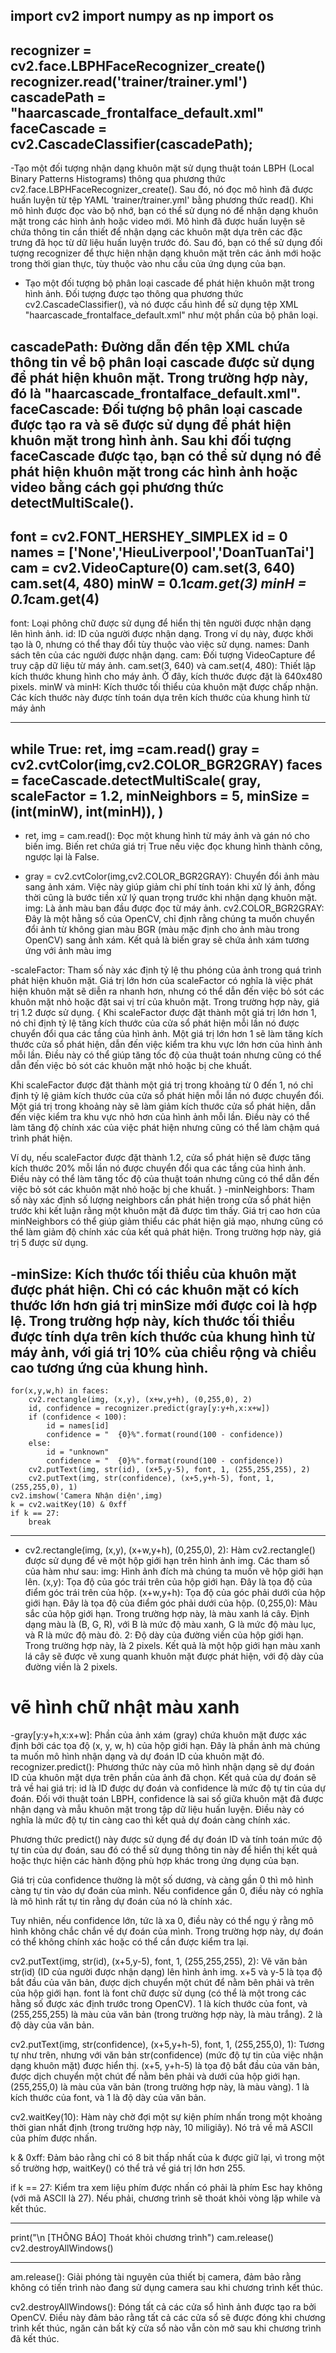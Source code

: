 import cv2
import numpy as np
import os 
-----------------------------------------------------------------------------------------------------------------------------
recognizer = cv2.face.LBPHFaceRecognizer_create()
recognizer.read('trainer/trainer.yml')
cascadePath = "haarcascade_frontalface_default.xml"
faceCascade = cv2.CascadeClassifier(cascadePath);
-----------------------------------------------------------------------------------------------------------------------------
-Tạo một đối tượng nhận dạng khuôn mặt sử dụng thuật toán LBPH (Local Binary Patterns Histograms) thông qua phương thức cv2.face.LBPHFaceRecognizer_create(). Sau đó, nó đọc mô hình đã được huấn luyện từ tệp YAML 'trainer/trainer.yml' bằng phương thức read().
Khi mô hình được đọc vào bộ nhớ, bạn có thể sử dụng nó để nhận dạng khuôn mặt trong các hình ảnh hoặc video mới. Mô hình đã được huấn luyện sẽ chứa thông tin cần thiết để nhận dạng các khuôn mặt dựa trên các đặc trưng đã học từ dữ liệu huấn luyện trước đó.
Sau đó, bạn có thể sử dụng đối tượng recognizer để thực hiện nhận dạng khuôn mặt trên các ảnh mới hoặc trong thời gian thực, tùy thuộc vào nhu cầu của ứng dụng của bạn.

- Tạo một đối tượng bộ phân loại cascade để phát hiện khuôn mặt trong hình ảnh. Đối tượng được tạo thông qua phương thức cv2.CascadeClassifier(), và nó được cấu hình để sử dụng tệp XML "haarcascade_frontalface_default.xml" như một phần của bộ phân loại.

cascadePath: Đường dẫn đến tệp XML chứa thông tin về bộ phân loại cascade được sử dụng để phát hiện khuôn mặt. Trong trường hợp này, đó là "haarcascade_frontalface_default.xml".
faceCascade: Đối tượng bộ phân loại cascade được tạo ra và sẽ được sử dụng để phát hiện khuôn mặt trong hình ảnh.
Sau khi đối tượng faceCascade được tạo, bạn có thể sử dụng nó để phát hiện khuôn mặt trong các hình ảnh hoặc video bằng cách gọi phương thức detectMultiScale().
-----------------------------------------------------------------------------------------------------------------------------
font = cv2.FONT_HERSHEY_SIMPLEX
id = 0
names = ['None','HieuLiverpool','DoanTuanTai']
cam = cv2.VideoCapture(0)
cam.set(3, 640) 
cam.set(4, 480) 
minW = 0.1*cam.get(3)
minH = 0.1*cam.get(4)
-----------------------------------------------------------------------------------------------------------------------------
font: Loại phông chữ được sử dụng để hiển thị tên người được nhận dạng lên hình ảnh.
id: ID của người được nhận dạng. Trong ví dụ này, được khởi tạo là 0, nhưng có thể thay đổi tùy thuộc vào việc sử dụng.
names: Danh sách tên của các người được nhận dạng.
cam: Đối tượng VideoCapture để truy cập dữ liệu từ máy ảnh.
cam.set(3, 640) và cam.set(4, 480): Thiết lập kích thước khung hình cho máy ảnh. Ở đây, kích thước được đặt là 640x480 pixels.
minW và minH: Kích thước tối thiểu của khuôn mặt được chấp nhận. Các kích thước này được tính toán dựa trên kích thước của khung hình từ máy ảnh

-----------------------------------------------------------------------------------------------------------------------------
while True:
    ret, img =cam.read()
    gray = cv2.cvtColor(img,cv2.COLOR_BGR2GRAY)
    faces = faceCascade.detectMultiScale( 
        gray,
        scaleFactor = 1.2,
        minNeighbors = 5,
        minSize = (int(minW), int(minH)),
       )
-----------------------------------------------------------------------------------------------------------------------------
 - ret, img = cam.read(): Đọc một khung hình từ máy ảnh và gán nó cho biến img. Biến ret chứa giá trị True nếu việc đọc khung hình thành công, ngược lại là False.

 - gray = cv2.cvtColor(img,cv2.COLOR_BGR2GRAY): Chuyển đổi ảnh màu sang ảnh xám. Việc này giúp giảm chi phí tính toán khi xử lý ảnh, đồng thời cũng là bước tiền xử lý quan trọng trước khi nhận dạng khuôn mặt.
 img: Là ảnh màu ban đầu được đọc từ máy ảnh.
cv2.COLOR_BGR2GRAY: Đây là một hằng số của OpenCV, chỉ định rằng chúng ta muốn chuyển đổi ảnh từ không gian màu BGR (màu mặc định cho ảnh màu trong OpenCV) sang ảnh xám.
Kết quả là biến gray sẽ chứa ảnh xám tương ứng với ảnh màu img

-scaleFactor: Tham số này xác định tỷ lệ thu phóng của ảnh trong quá trình phát hiện khuôn mặt. Giá trị lớn hơn của scaleFactor có nghĩa là việc phát hiện khuôn mặt sẽ diễn ra nhanh hơn, nhưng có thể dẫn đến việc bỏ sót các khuôn mặt nhỏ hoặc đặt sai vị trí của khuôn mặt. Trong trường hợp này, giá trị 1.2 được sử dụng.
 {
    Khi scaleFactor được đặt thành một giá trị lớn hơn 1, nó chỉ định tỷ lệ tăng kích thước của cửa sổ phát hiện mỗi lần nó được chuyển đổi qua các tầng của hình ảnh. Một giá trị lớn hơn 1 sẽ làm tăng kích thước cửa sổ phát hiện, dẫn đến việc kiểm tra khu vực lớn hơn của hình ảnh mỗi lần. Điều này có thể giúp tăng tốc độ của thuật toán nhưng cũng có thể dẫn đến việc bỏ sót các khuôn mặt nhỏ hoặc bị che khuất.

Khi scaleFactor được đặt thành một giá trị trong khoảng từ 0 đến 1, nó chỉ định tỷ lệ giảm kích thước của cửa sổ phát hiện mỗi lần nó được chuyển đổi. Một giá trị trong khoảng này sẽ làm giảm kích thước cửa sổ phát hiện, dẫn đến việc kiểm tra khu vực nhỏ hơn của hình ảnh mỗi lần. Điều này có thể làm tăng độ chính xác của việc phát hiện nhưng cũng có thể làm chậm quá trình phát hiện.

Ví dụ, nếu scaleFactor được đặt thành 1.2, cửa sổ phát hiện sẽ được tăng kích thước 20% mỗi lần nó được chuyển đổi qua các tầng của hình ảnh. Điều này có thể làm tăng tốc độ của thuật toán nhưng cũng có thể dẫn đến việc bỏ sót các khuôn mặt nhỏ hoặc bị che khuất.
 }
-minNeighbors: Tham số này xác định số lượng neighbors cần phát hiện trong cửa sổ phát hiện trước khi kết luận rằng một khuôn mặt đã được tìm thấy. Giá trị cao hơn của minNeighbors có thể giúp giảm thiểu các phát hiện giả mạo, nhưng cũng có thể làm giảm độ chính xác của kết quả phát hiện. Trong trường hợp này, giá trị 5 được sử dụng.

-minSize: Kích thước tối thiểu của khuôn mặt được phát hiện. Chỉ có các khuôn mặt có kích thước lớn hơn giá trị minSize mới được coi là hợp lệ. Trong trường hợp này, kích thước tối thiểu được tính dựa trên kích thước của khung hình từ máy ảnh, với giá trị 10% của chiều rộng và chiều cao tương ứng của khung hình.
-----------------------------------------------------------------------------------------------------------------------------
    for(x,y,w,h) in faces:
        cv2.rectangle(img, (x,y), (x+w,y+h), (0,255,0), 2)
        id, confidence = recognizer.predict(gray[y:y+h,x:x+w])
        if (confidence < 100):
            id = names[id]
            confidence = "  {0}%".format(round(100 - confidence))      
        else:
            id = "unknown"
            confidence = "  {0}%".format(round(100 - confidence))
        cv2.putText(img, str(id), (x+5,y-5), font, 1, (255,255,255), 2)
        cv2.putText(img, str(confidence), (x+5,y+h-5), font, 1, (255,255,0), 1)  
    cv2.imshow('Camera Nhận diện',img) 
    k = cv2.waitKey(10) & 0xff
    if k == 27:
        break

-----------------------------------------------------------------------------------------------------------------------------
- cv2.rectangle(img, (x,y), (x+w,y+h), (0,255,0), 2): Hàm cv2.rectangle() được sử dụng để vẽ một hộp giới hạn trên hình ảnh img. Các tham số của hàm như sau:
img: Hình ảnh đích mà chúng ta muốn vẽ hộp giới hạn lên.
(x,y): Tọa độ của góc trái trên của hộp giới hạn. Đây là tọa độ của điểm góc trái trên của hộp.
(x+w,y+h): Tọa độ của góc phải dưới của hộp giới hạn. Đây là tọa độ của điểm góc phải dưới của hộp.
(0,255,0): Màu sắc của hộp giới hạn. Trong trường hợp này, là màu xanh lá cây. Định dạng màu là (B, G, R), với B là mức độ màu xanh, G là mức độ màu lục, và R là mức độ màu đỏ.
2: Độ dày của đường viền của hộp giới hạn. Trong trường hợp này, là 2 pixels.
Kết quả là một hộp giới hạn màu xanh lá cây sẽ được vẽ xung quanh khuôn mặt được phát hiện, với độ dày của đường viền là 2 pixels.
# vẽ hình chữ nhật màu xanh 

-gray[y:y+h,x:x+w]: Phần của ảnh xám (gray) chứa khuôn mặt được xác định bởi các tọa độ (x, y, w, h) của hộp giới hạn. Đây là phần ảnh mà chúng ta muốn mô hình nhận dạng và dự đoán ID của khuôn mặt đó.
recognizer.predict(): Phương thức này của mô hình nhận dạng sẽ dự đoán ID của khuôn mặt dựa trên phần của ảnh đã chọn. Kết quả của dự đoán sẽ trả về hai giá trị: id là ID được dự đoán và confidence là mức độ tự tin của dự đoán. Đối với thuật toán LBPH, confidence là sai số giữa khuôn mặt đã được nhận dạng và mẫu khuôn mặt trong tập dữ liệu huấn luyện. Điều này có nghĩa là mức độ tự tin càng cao thì kết quả dự đoán càng chính xác.

Phương thức predict() này được sử dụng để dự đoán ID và tính toán mức độ tự tin của dự đoán, sau đó có thể sử dụng thông tin này để hiển thị kết quả hoặc thực hiện các hành động phù hợp khác trong ứng dụng của bạn.

Giá trị của confidence thường là một số dương, và càng gần 0 thì mô hình càng tự tin vào dự đoán của mình. Nếu confidence gần 0, điều này có nghĩa là mô hình rất tự tin rằng dự đoán của nó là chính xác.

Tuy nhiên, nếu confidence lớn, tức là xa 0, điều này có thể ngụ ý rằng mô hình không chắc chắn về dự đoán của mình. Trong trường hợp này, dự đoán có thể không chính xác hoặc có thể cần được kiểm tra lại.

cv2.putText(img, str(id), (x+5,y-5), font, 1, (255,255,255), 2): Vẽ văn bản str(id) (ID của người được nhận dạng) lên hình ảnh img. x+5 và y-5 là tọa độ bắt đầu của văn bản, được dịch chuyển một chút để nằm bên phải và trên của hộp giới hạn. font là font chữ được sử dụng (có thể là một trong các hằng số được xác định trước trong OpenCV). 1 là kích thước của font, và (255,255,255) là màu của văn bản (trong trường hợp này, là màu trắng). 2 là độ dày của văn bản.


cv2.putText(img, str(confidence), (x+5,y+h-5), font, 1, (255,255,0), 1): Tương tự như trên, nhưng với văn bản str(confidence) (mức độ tự tin của việc nhận dạng khuôn mặt) được hiển thị. (x+5, y+h-5) là tọa độ bắt đầu của văn bản, được dịch chuyển một chút để nằm bên phải và dưới của hộp giới hạn. (255,255,0) là màu của văn bản (trong trường hợp này, là màu vàng). 1 là kích thước của font, và 1 là độ dày của văn bản.

cv2.waitKey(10): Hàm này chờ đợi một sự kiện phím nhấn trong một khoảng thời gian nhất định (trong trường hợp này, 10 miligiây). Nó trả về mã ASCII của phím được nhấn.

k & 0xff: Đảm bảo rằng chỉ có 8 bit thấp nhất của k được giữ lại, vì trong một số trường hợp, waitKey() có thể trả về giá trị lớn hơn 255.

if k == 27: Kiểm tra xem liệu phím được nhấn có phải là phím Esc hay không (với mã ASCII là 27). Nếu phải, chương trình sẽ thoát khỏi vòng lặp while và kết thúc.

-----------------------------------------------------------------------------------------------------------------------------
print("\n [THÔNG BÁO] Thoát khỏi chương trình")
cam.release()
cv2.destroyAllWindows()

-----------------------------------------------------------------------------------------------------------------------------
am.release(): Giải phóng tài nguyên của thiết bị camera, đảm bảo rằng không có tiến trình nào đang sử dụng camera sau khi chương trình kết thúc.

cv2.destroyAllWindows(): Đóng tất cả các cửa sổ hình ảnh được tạo ra bởi OpenCV. Điều này đảm bảo rằng tất cả các cửa sổ sẽ được đóng khi chương trình kết thúc, ngăn cản bất kỳ cửa sổ nào vẫn còn mở sau khi chương trình đã kết thúc.
